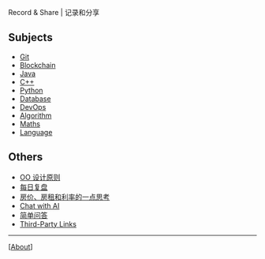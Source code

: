 Record & Share \| 记录和分享

## Subjects

* [Git](git/index.md)
* [Blockchain](blockchain/index.md)
* [Java](java/index.md)
* [C++](https://iridiumcao.github.io/cpp-note/)
* [Python](python/index.md)
* [Database](database/index.md)
* [DevOps](devops/index.md)
* [Algorithm](algorithm/index.md)
* [Maths](maths/index.md)
* [Language](language/index.md)

## Others

* [OO 设计原则](oo-design-principle.md)
* [每日复盘](daily_review.md)
* [房价、房租和利率的一点思考](house_price_rent.md)
* [Chat with AI](ai1ai2.md)
* [简单问答](simple-ask-and-answer.md)
* [Third-Party Links](3rd_party_links.md)

---

[[About](about.md)]